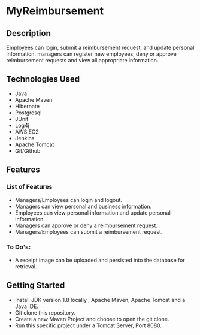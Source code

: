 <h1>MyReimbursement</h1>
<h2>Description</h2>
<p>Employees can login, submit a reimbursement request, and update personal information. managers can register new employees, deny or approve reimbursement requests and view all appropriate information.</p>
<h2>Technologies Used</h2>
<ul>
<li>Java</li>
<li>Apache Maven</li>
<li>Hibernate</li>
<li>Postgresql</li>
<li>JUnit</li>
<li>Log4j</li>
  <li>AWS EC2</li>
  <li>Jenkins</li>
  <li>Apache Tomcat</li>
  <li>Git/Github</li>
 
</ul>
<h2>Features</h2>
<h3>List of Features</h3>
<ul>
<li>Managers/Employees can login and logout.</li>
<li>Managers can view personal and business information.</li>
<li>Employees can view personal information and update personal information.</li>
<li>Managers can approve or deny a reimbursement request.</li>
<li>Managers/Employees can submit a reimbursement request.</li>
</ul>
<h3>To Do's:</h3>
<ul>
  <li>A receipt image can be uploaded and persisted into the database for retrieval.</li>
</ul>
<h2>Getting Started</h2>
<ul>
<li>Install JDK version 1.8 locally , Apache Maven, Apache Tomcat and a Java IDE.</li>
<li>Git clone this repository.</li>
<li>Create a new Maven Project and choose to open the git clone.</li>
<li>Run this specific project under a Tomcat Server, Port 8080.</li>
</ul>
